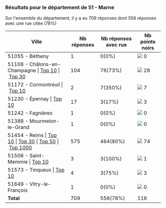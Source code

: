 ### Résultats pour le département de 51 - Marne

Sur l'ensemble du département, il y a eu 709 réponses dont 556 réponses avec une rue citée (78%)

| Ville | Nb réponses | Nb réponses avec rue | Nb points noirs |
|-------------|-------------|----------------------|-----------------|
|51055 - Bétheny|1|0(0%)|<img src="../../img/bar_0.gif" />&nbsp;0|
|51108 - Châlons-en-Champagne&nbsp;&#124;&nbsp;<a href='51108 - Châlons-en-Champagne_top10.md'>Top 10</a>&nbsp;&#124;&nbsp;<a href='51108 - Châlons-en-Champagne_top28.md'>Top 30</a>|104|76(73%)|<img src="../../img/bar_24.gif" />&nbsp;28|
|51172 - Cormontreuil&nbsp;&#124;&nbsp;<a href='51172 - Cormontreuil_top7.md'>Top 10</a>|2|7(350%)|<img src="../../img/bar_6.gif" />&nbsp;7|
|51230 - Épernay&nbsp;&#124;&nbsp;<a href='51230 - Épernay_top3.md'>Top 10</a>|17|3(17%)|<img src="../../img/bar_2.gif" />&nbsp;3|
|51242 - Fagnières|1|0(0%)|<img src="../../img/bar_0.gif" />&nbsp;0|
|51388 - Mourmelon-le-Grand|1|0(0%)|<img src="../../img/bar_0.gif" />&nbsp;0|
|51454 - Reims&nbsp;&#124;&nbsp;<a href='51454 - Reims_top10.md'>Top 10</a>&nbsp;&#124;&nbsp;<a href='51454 - Reims_top30.md'>Top 30</a>&nbsp;&#124;&nbsp;<a href='51454 - Reims_top50.md'>Top 50</a>&nbsp;&#124;&nbsp;<a href='51454 - Reims_top74.md'>Top 1000</a>|575|464(80%)|<img src="../../img/bar_63.gif" />&nbsp;74|
|51506 - Saint-Memmie&nbsp;&#124;&nbsp;<a href='51506 - Saint-Memmie_top1.md'>Top 10</a>|3|3(100%)|<img src="../../img/bar_0.gif" />&nbsp;1|
|51573 - Tinqueux&nbsp;&#124;&nbsp;<a href='51573 - Tinqueux_top3.md'>Top 10</a>|4|3(75%)|<img src="../../img/bar_2.gif" />&nbsp;3|
|51649 - Vitry-le-François|1|0(0%)|<img src="../../img/bar_0.gif" />&nbsp;0|
| **Total** |709|556(78%)|116|
